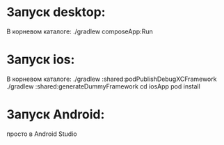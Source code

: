 # Запуск desktop:
В корневом каталоге: ./gradlew composeApp:Run

# Запуск ios:
В корневом каталоге:
./gradlew :shared:podPublishDebugXCFramework
./gradlew :shared:generateDummyFramework
cd iosApp
pod install

# Запуск Android:
просто в Android Studio
